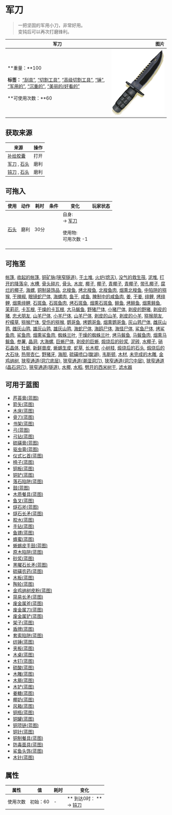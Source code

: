 # 军刀  
> 一把坚固的军用小刀，非常好用。<br>变钝后可以再次打磨锋利。  
  
  军刀  |   图片   
 ----  |  ----:   
 **重量：**100<br><br>**标签：**	[“刮具”](tag_Scraper.md), [“切割工具”](tag_Cutter.md), [“高级切割工具”](tag_CutterAdv.md), [“锤”](tag_Hammer.md), [“军用的”](tag_Military.md), [“沉重的”](tag_Heavy.md), [“美丽的/好看的”](tag_Pretty.md)<br><br>**可使用次数：**60  |  ![](Sprite/MilitaryKnife.png)   
  
## 获取来源  
来源  |  操作  
----  |  ----  
[补给胶囊](TV_SupplyCapsule.md)  |  打开  
[军刀](KnifeMilitary.md) , [石头](Stone.md)  |  磨利  
[钝刀](KnifeMilitaryBlunt.md) , [石头](Stone.md)  |  磨利  
## 可拖入  
使用  |  动作  |  耗时  |  条件  |  变化  |  玩家状态  
----  |  ----  |  ----  |  ----  |  ----  |  ----  
[石头](Stone.md)  |  磨利  |  30分  |    |  自身:<br>→ [军刀](KnifeMilitary.md)<br><br>使用物:<br>可用次数  -1<br><br>  |    
## 可拖至  
[帐篷](TentDeployed.md), [收起的帐篷](TentPacked.md), [铜矿脉(狭窄隧道)](CopperVein.md), [干土堆](DirtPile.md), [火炉(熄灭)](StoveExtinguished.md), [没气的救生筏](LifeRaftDeflated.md), [泥堆](MudPile.md), [打开的降落伞](ParachuteDeployed.md), [水槽](WateringTrough.md), [骨头碎片](BoneSplinters.md), [骨头](Bones.md), [木炭](Charcoal.md), [椰子](Coconut.md), [椰子](Coconut.md), [青椰子](CoconutHusked.md), [青椰子](CoconutHusked.md), [带孔椰子](CoconutPerforated.md), [腐烂的椰子](CoconutRotten.md), [海螺](Conch.md), [铜制装饰品](CopperDecoration_Mold.md), [北梭鱼](Bonefish.md), [烤北梭鱼](BonefishCooked.md), [北梭鱼肉](BonefishMeat.md), [烟熏北梭鱼](BonefishSmoked.md), [中陷阱的猕猴](CageTrapMacaque.md), [干辣椒](ChiliesDried.md), [眼镜蛇尸体](CobraDead.md), [海螺肉](ConchMeat.md), [鱼干](FishDried.md), [咸鱼](FishSalted.md), [腌制中的咸鱼肉](FishSaltedDrying.md), [姜](Ginger.md), [干姜](GingerDried.md), [绯鲤](Goatfish.md), [烤绯鲤](GoatfishCooked.md), [烟熏绯鲤](GoatfishSmoked.md), [石斑鱼](Grouper.md), [石斑鱼肉](GrouperMeat.md), [烤石斑鱼](GrouperMeatCooked.md), [烟熏石斑鱼](GrouperMeatSmoked.md), [鲱鱼](Herring.md), [烤鲱鱼](HerringCooked.md), [烟熏鲱鱼](HerringSmoked.md), [茉莉花](JasmineFlowers.md), [卡瓦根](KavaRoot.md), [干燥的卡瓦根](KavaRootDried.md), [大马鲅鱼](KingThreadfin.md), [野猪尸体](BoarCarcass.md), [小猪尸体](BoarCarcassPiglet.md), [剥皮的野猪](BoarSkinned.md), [剥皮的猪](BoarSkinnedPiglet.md), [忠犬朋友](DogFriend.md), [山羊尸体](GoatCarcassFemale.md), [小羊尸体](GoatCarcassKid.md), [山羊尸体](GoatCarcassMale.md), [剥皮的山羊](GoatSkinned.md), [剥皮的小羊](GoatSkinnedKid.md), [猕猴朋友](MacaqueFriend.md), [柠檬草](LemongrassStalks.md), [猕猴尸体](MacaqueCarcass.md), [受伤的猕猴](MacaqueWounded.md), [鹦哥鱼](ParrotFish.md), [烤鹦哥鱼](ParrotFishCooked.md), [烟熏鹦哥鱼](ParrotFishSmoked.md), [灰山鹑尸体](PartridgeDead.md), [雌灰山鹑](PartridgeFemaleEnclosure.md), [雌灰山鹑](PartridgeFemaleLive.md), [雄灰山鹑](PartridgeMaleEnclosure.md), [雄灰山鹑](PartridgeMaleLive.md), [海蛇尸体](SeaKraitDead.md), [海鸥尸体](SeagullDead.md), [海怪尸体](SeahoundCarcass.md), [鲨鱼尸体](SharkCarcass.md), [烤鲨鱼肉](SharkCooked.md), [鲨鱼肉](SharkMeat.md), [烟熏鲨鱼肉](SharkSmoked.md), [蜘蛛兰叶](SpiderLilyLeaves.md), [干燥的蜘蛛兰叶](SpiderLilyLeavesDried.md), [烤马鲅鱼](ThreadfinCooked.md), [马鲅鱼肉](ThreadfinMeat.md), [烟熏马鲅鱼](ThreadfinSmoked.md), [参薯](Yam.md), [晶洞](Geode.md), [大海螺](GiantConch.md), [巨蜥尸体](MonitorCarcass.md), [剥皮的巨蜥](MonitorSkinned.md), [煅烧后的砂浆](MortarBurnt.md), [泥砖](MudBrick.md), [水椰子](NipaFruit.md), [硝石晶体](NiterCrystals.md), [牡蛎](Oyster.md), [新鲜兽皮](SkinFresh.md), [蜥蜴生皮](SkinFreshReptile.md), [蛇草](SnakeGrass.md), [长木棍](StickLong.md), [小树枝](Sticks.md), [煅烧后的石头](StoneBurnt.md), [煅烧后的大石块](StoneHeavyBurnt.md), [热带杏仁](TropicalAlmonds.md), [野猪牙](Tusk.md), [海胆](Urchin.md), [硫磺喷口(酸湖)](VentBrimstone.md), [韦斯顿](Weston.md), [木材](Wood.md), [未完成的木雕](WoodCarving_Unfinished.md), [金鸡纳树](CinchonaTree.md), [狭窄通道(洞穴底层)](CrystalChamberEntranceClosed.md), [狭窄通道(潮湿洞穴)](DarkCaveCaveEntranceClosed.md), [狭窄通道(洞穴中层)](DarkChamberCaveEntranceClosed.md), [狭窄通道(晶石洞穴)](FloodedChamberEntranceClosed.md), [狭窄通道(隧道)](HighChamberEntranceClosed.md), [水椰](NipaPalm.md), [水稻](RicePlant.md), [劈开的西米树干](SagoSplitLog.md), [滤水器](WaterFilter.md)  
## 可用于蓝图  
- [芦荟膏(蓝图)](Bp_AloeGel.md)  
- [箭矢(蓝图)](Bp_Arrow.md)  
- [木床(蓝图)](Bp_BedWooden.md)  
- [骨刀(蓝图)](Bp_BoneKnife.md)  
- [书架(蓝图)](Bp_Bookshelf.md)  
- [弓(蓝图)](Bp_Bow.md)  
- [弓钻(蓝图)](Bp_BowDrill.md)  
- [硫磺膏(蓝图)](Bp_BrimstoneGel.md)  
- [驱虫膏(蓝图)](Bp_BugRepellent.md)  
- [仪式匕首(蓝图)](Bp_CeremonialDagger.md)  
- [椅子(蓝图)](Bp_Chair.md)  
- [铜板(蓝图)](Bp_CopperSheet.md)  
- [铜铲(蓝图)](Bp_CopperShovel.md)  
- [落石陷阱(蓝图)](Bp_DeadfallTrap.md)  
- [鼓(蓝图)](Bp_Drum.md)  
- [木质餐具(蓝图)](Bp_EatingUtensilsWooden.md)  
- [鱼叉(蓝图)](Bp_FishingSpear.md)  
- [燧石斧(蓝图)](Bp_FlintAxe.md)  
- [燧石长矛(蓝图)](Bp_FlintSpear.md)  
- [胶水(蓝图)](Bp_Glue.md)  
- [手钻(蓝图)](Bp_HandDrill.md)  
- [鱼镖(蓝图)](Bp_Harpoon.md)  
- [蜂蜜(蓝图)](Bp_Honey.md)  
- [蜥蜴皮手鼓(蓝图)](Bp_LizardDrum.md)  
- [原木陷阱(蓝图)](Bp_LogTrap.md)  
- [砂浆(蓝图)](Bp_Mortar.md)  
- [黑曜石长矛(蓝图)](Bp_ObsidianSpear.md)  
- [硫磺农药(蓝图)](Bp_PesticideBrimstone.md)  
- [木板(蓝图)](Bp_Planks.md)  
- [陶轮(蓝图)](Bp_PotteryWheel.md)  
- [金鸡纳树皮粉(蓝图)](Bp_Quinine.md)  
- [简易长矛(蓝图)](Bp_RusticSpear.md)  
- [废金属斧(蓝图)](Bp_ScrapAxe.md)  
- [废金属刀(蓝图)](Bp_ScrapKnife.md)  
- [废金属铲(蓝图)](Bp_ScrapShovel.md)  
- [架子(蓝图)](Bp_Shelf.md)  
- [盾牌(蓝图)](Bp_Shield.md)  
- [套索陷阱(蓝图)](Bp_SnareTrap.md)  
- [纺锤(蓝图)](Bp_Spindle.md)  
- [夹板(蓝图)](Bp_Splint.md)  
- [木桌(蓝图)](Bp_Table.md)  
- [木钉(蓝图)](Bp_Treenails.md)  
- [硫酸(蓝图)](Bp_Vitriol.md)  
- [木雕(蓝图)](Bp_WoodCarvings.md)  
- [木屑(蓝图)](Bp_WoodShavings.md)  
- [木铲(蓝图)](Bp_WoodenShovel.md)  
- [姜糖(蓝图)](Bp_CandiedGinger.md)  
- [椰奶(蓝图)](Bp_CoconutMilk.md)  
- [风箱(蓝图)](Bp_Bellows.md)  
- [铜瓶(蓝图)](Bp_CopperBottle.md)  
- [铜罐(蓝图)](Bp_CopperJar.md)  
- [铜项链(蓝图)](Bp_CopperNecklace.md)  
- [铜针(蓝图)](Bp_CopperNeedles.md)  
- [铜制餐具(蓝图)](Bp_EatingUtensilsCopper.md)  
- [防毒面具(蓝图)](Bp_GasMask.md)  
- [鲨鱼头饰(蓝图)](Bp_SharkHeadpiece.md)  
- [木针(蓝图)](Bp_WoodenNeedles.md)  
  
  
## 属性   
属性  |  值  |  耗时  |  变化  
----  |  ----  |  ----  |  ----  
使用次数  |  初始：60  |  -  |  ** 到达0时： **<br>→ [钝刀](KnifeMilitaryBlunt.md)  
